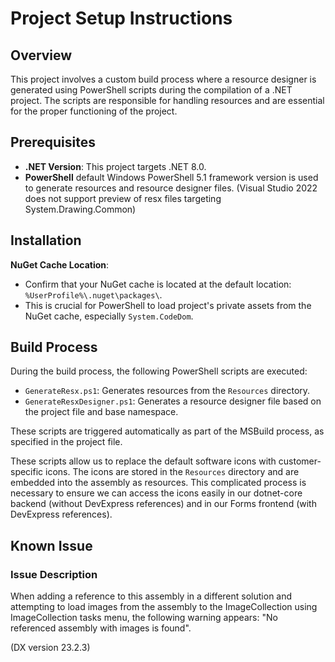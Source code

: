 # Project Setup Instructions

## Overview

This project involves a custom build process where a resource designer is generated using PowerShell scripts during the compilation of a .NET project. The scripts are responsible for handling resources and are essential for the proper functioning of the project.

## Prerequisites

- **.NET Version**: This project targets .NET 8.0.
- **PowerShell** default Windows PowerShell 5.1 framework version is used to generate resources and resource designer files. (Visual Studio 2022 does not support preview of resx files targeting System.Drawing.Common)

## Installation

**NuGet Cache Location**:
- Confirm that your NuGet cache is located at the default location: `%UserProfile%\.nuget\packages\`.
- This is crucial for PowerShell to load project's private assets from the NuGet cache, especially `System.CodeDom`.

## Build Process

During the build process, the following PowerShell scripts are executed:

- `GenerateResx.ps1`: Generates resources from the `Resources` directory.
- `GenerateResxDesigner.ps1`: Generates a resource designer file based on the project file and base namespace.

These scripts are triggered automatically as part of the MSBuild process, as specified in the project file.

These scripts allow us to replace the default software icons with customer-specific icons. The icons are stored in the `Resources` directory and are embedded into the assembly as resources.
This complicated process is necessary to ensure we can access the icons easily in our dotnet-core backend (without DevExpress references) and in our Forms frontend (with DevExpress references).

## Known Issue

### Issue Description

When adding a reference to this assembly in a different solution and attempting to load images from the assembly to the ImageCollection using ImageCollection tasks menu, the following warning appears: "No referenced assembly with images is found".

(DX version 23.2.3)
